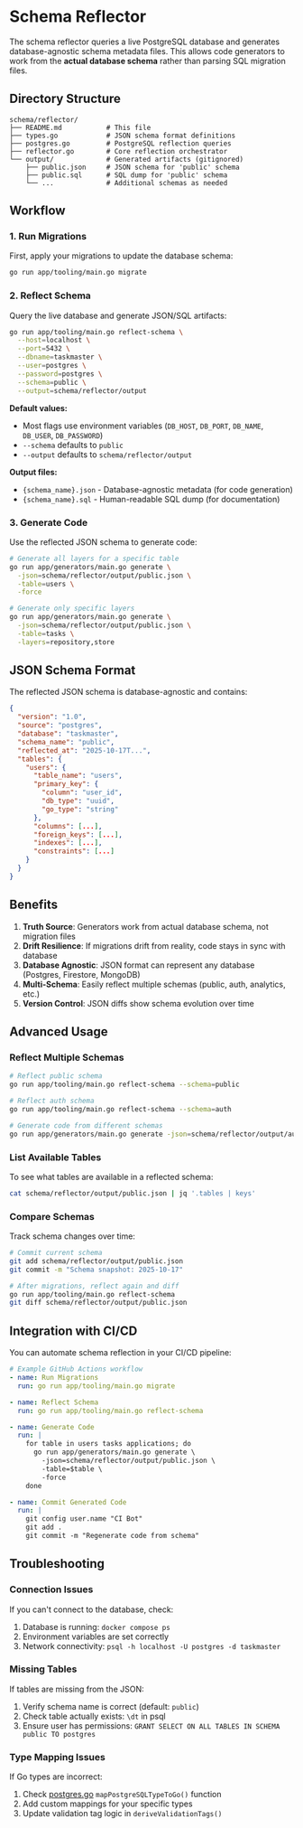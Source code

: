 # Schema Reflector

The schema reflector queries a live PostgreSQL database and generates database-agnostic schema metadata files. This allows code generators to work from the **actual database schema** rather than parsing SQL migration files.

## Directory Structure

```
schema/reflector/
├── README.md           # This file
├── types.go            # JSON schema format definitions
├── postgres.go         # PostgreSQL reflection queries
├── reflector.go        # Core reflection orchestrator
└── output/             # Generated artifacts (gitignored)
    ├── public.json     # JSON schema for 'public' schema
    ├── public.sql      # SQL dump for 'public' schema
    └── ...             # Additional schemas as needed
```

## Workflow

### 1. Run Migrations

First, apply your migrations to update the database schema:

```bash
go run app/tooling/main.go migrate
```

### 2. Reflect Schema

Query the live database and generate JSON/SQL artifacts:

```bash
go run app/tooling/main.go reflect-schema \
  --host=localhost \
  --port=5432 \
  --dbname=taskmaster \
  --user=postgres \
  --password=postgres \
  --schema=public \
  --output=schema/reflector/output
```

**Default values:**

- Most flags use environment variables (`DB_HOST`, `DB_PORT`, `DB_NAME`, `DB_USER`, `DB_PASSWORD`)
- `--schema` defaults to `public`
- `--output` defaults to `schema/reflector/output`

**Output files:**

- `{schema_name}.json` - Database-agnostic metadata (for code generation)
- `{schema_name}.sql` - Human-readable SQL dump (for documentation)

### 3. Generate Code

Use the reflected JSON schema to generate code:

```bash
# Generate all layers for a specific table
go run app/generators/main.go generate \
  -json=schema/reflector/output/public.json \
  -table=users \
  -force

# Generate only specific layers
go run app/generators/main.go generate \
  -json=schema/reflector/output/public.json \
  -table=tasks \
  -layers=repository,store
```

## JSON Schema Format

The reflected JSON schema is database-agnostic and contains:

```json
{
  "version": "1.0",
  "source": "postgres",
  "database": "taskmaster",
  "schema_name": "public",
  "reflected_at": "2025-10-17T...",
  "tables": {
    "users": {
      "table_name": "users",
      "primary_key": {
        "column": "user_id",
        "db_type": "uuid",
        "go_type": "string"
      },
      "columns": [...],
      "foreign_keys": [...],
      "indexes": [...],
      "constraints": [...]
    }
  }
}
```

## Benefits

1. **Truth Source**: Generators work from actual database schema, not migration files
2. **Drift Resilience**: If migrations drift from reality, code stays in sync with database
3. **Database Agnostic**: JSON format can represent any database (Postgres, Firestore, MongoDB)
4. **Multi-Schema**: Easily reflect multiple schemas (public, auth, analytics, etc.)
5. **Version Control**: JSON diffs show schema evolution over time

## Advanced Usage

### Reflect Multiple Schemas

```bash
# Reflect public schema
go run app/tooling/main.go reflect-schema --schema=public

# Reflect auth schema
go run app/tooling/main.go reflect-schema --schema=auth

# Generate code from different schemas
go run app/generators/main.go generate -json=schema/reflector/output/auth.json -table=sessions
```

### List Available Tables

To see what tables are available in a reflected schema:

```bash
cat schema/reflector/output/public.json | jq '.tables | keys'
```

### Compare Schemas

Track schema changes over time:

```bash
# Commit current schema
git add schema/reflector/output/public.json
git commit -m "Schema snapshot: 2025-10-17"

# After migrations, reflect again and diff
go run app/tooling/main.go reflect-schema
git diff schema/reflector/output/public.json
```

## Integration with CI/CD

You can automate schema reflection in your CI/CD pipeline:

```yaml
# Example GitHub Actions workflow
- name: Run Migrations
  run: go run app/tooling/main.go migrate

- name: Reflect Schema
  run: go run app/tooling/main.go reflect-schema

- name: Generate Code
  run: |
    for table in users tasks applications; do
      go run app/generators/main.go generate \
        -json=schema/reflector/output/public.json \
        -table=$table \
        -force
    done

- name: Commit Generated Code
  run: |
    git config user.name "CI Bot"
    git add .
    git commit -m "Regenerate code from schema"
```

## Troubleshooting

### Connection Issues

If you can't connect to the database, check:

1. Database is running: `docker compose ps`
2. Environment variables are set correctly
3. Network connectivity: `psql -h localhost -U postgres -d taskmaster`

### Missing Tables

If tables are missing from the JSON:

1. Verify schema name is correct (default: `public`)
2. Check table actually exists: `\dt` in psql
3. Ensure user has permissions: `GRANT SELECT ON ALL TABLES IN SCHEMA public TO postgres`

### Type Mapping Issues

If Go types are incorrect:

1. Check [postgres.go](postgres.go) `mapPostgreSQLTypeToGo()` function
2. Add custom mappings for your specific types
3. Update validation tag logic in `deriveValidationTags()`

